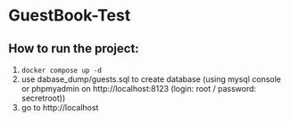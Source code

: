 # GuestBook-Test

## How to run the project:
1) ```docker compose up -d```
2) use dabase_dump/guests.sql to create database (using mysql console or phpmyadmin on http://localhost:8123 (login: root / password: secretroot))
3) go to http://localhost 